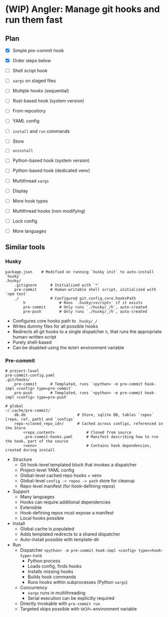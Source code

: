 # (WIP) Angler: Manage git hooks and run them fast

## Plan

- [x] Simple pre-commit hook
- [x] Order steps below
- [ ] Shell script hook
- [ ] `xargs` on staged files
- [ ] Multiple hooks (sequential)
- [ ] Rust-based hook (system version)
- [ ] From repository
- [ ] YAML config
- [ ] `install` and `run` commands
- [ ] Store
- [ ] `uninstall`
- [ ] Python-based hook (system version)
- [ ] Python-based hook (dedicated venv)
- [ ] Multithread `xargs`
- [ ] Display
- [ ] More hook types
- [ ] Multithread hooks (non-modifying)
- [ ] Lock config
- [ ] More languages


## Similar tools

### Husky

```
package.json    # Modified on running `husky init` to auto-install `husky`
.husky/
    .gitignore      # Initialized with `*`
    pre-commit      # Human-writable shell script, initialized with `npm test`
    _/              # Configured git.config.core.hooksPath
        h               # Runs `.husky/<script>` if it exists
        pre-commit      # Only runs `./husky/_/h`, auto-created
        pre-push        # Only runs `./husky/_/h`, auto-created
```

- Configures core hooks path to `.husky/_/`
- Writes dummy files for all possible hooks
- Redirects all git hooks to a single dispatcher `h`, that runs the appropriate human-written script
- Purely shell-based
- Can be disabled using the `HUSKY` environment variable


### Pre-commit

```
# project-level
pre-commit-config.yaml
.git/hooks/
    pre-commit      # Templated, runs `<python> -m pre-commit hook-impl <config> type=pre-commit`
    pre-push        # Templated, runs `<python> -m pre-commit hook-impl <config> type=pre-push`
```

```
# global
~/.cache/pre-commit/
    db.db                       # Store, sqlite DB, tables `repos` [repo, ref, path] and `configs` 
    repo-<cloned_repo_id>/      # Cached across configs, referenced in the Store
        <repo_content>              # Cloned from source
        .pre-commit-hooks.yaml      # Manifest describing how to run the hook, part of the source
        <venv>                      # Contains hook dependencies, created during install
```

- Structure
    - Git hook-level templated block that invokes a dispatcher
    - Project-level YAML config
    - Global-level cached repo hooks + venv
    - Global-level `config -> repos -> path` store for cleanup
    - Repo-level manifest (for hook-defining repos)
- Support
    - Many languages
    - Hooks can require additional dependencies
    - Extensible
    - Hook-defining repos must expose a manifest
    - Local hooks possible
- Install
    - Global cache is populated
    - Adds templated redirects to a shared dispatcher
    - Auto-install possible with template-dir
- Run
    - Dispatcher `<python> -m pre-commit hook-impl <config> type=<hook-type>` runs
        - Python process
        - Loads config, finds hooks
        - Installs missing hooks
        - Builds hook commands
        - Runs hooks within subprocesses (Python `xargs`)
    - Concurrency
        - `xargs` runs in multithreading
        - Serial execution can be explicitly required
    - Directly invokable with `pre-commit run`
    - Targeted skips possible with `SKIP=` environment variable
